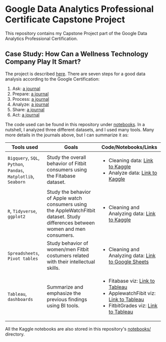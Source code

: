 # Google Data Analytics Professional Certificate Capstone Project

This repository contains my Capstone Project part of the Google Data Analytics Professional Certification.

## Case Study: How Can a Wellness Technology Company Play It Smart?
The project is described [here](docs/intro.md).
There are seven steps for a good data analysis according to the Google Certification:
 1. Ask: [a journal](docs/ask.md)
 2. Prepare: [a journal](docs/prepare.md)
 3. Process: [a journal](docs/process.md)
 4. Analyze: [a journal](docs/analyze.md)
 5. Share: [a journal](docs/share.md)
 6. Act: [a journal](docs/act.md)

The code used can be found in this repository under [notebooks](notebooks/). In a nutshell, I analyzed three different datasets, and I used many tools. Many more details in the journals above, but I can summarize it as:

| Tools used                                 | Goals                                           | Code/Notebooks/Links          |
|--------------------------------------------|-------------------------------------------------|-------------------------------|
| `Bigquery`, `SQL`, `Python`, `Pandas`, `Matplotlib`, `Seaborn` | Study the overall behavior of Fitbit consumers using the Fitabase dataset. |<ul><li> Cleaning data: <a href="https://www.kaggle.com/aleespinosa/fitabase-dataset-cleaning-capstone-bellabeat">Link to Kaggle</a> </li><li> Analyze data: <a href="https://www.kaggle.com/aleespinosa/fitabase-dataset-analyzing-capstone-bellabeat">Link to Kaggle</a> </li></ul>|
| `R`, `Tidyverse`, `ggplot2` | Study the behavior of Apple watch consumers using the AppleWatchFitbit dataset. Study differences between women and men consumers. | <ul><li>Cleaning and Analyzing data: <a href="https://www.kaggle.com/aleespinosa/google-capstone-project-in-r-bellabeat">Link to Kaggle</a></li></ul> |
| `Spreadsheets`, `Pivot tables` | Study behavior of women/men Fitbit costumers related with their intellectual skills. | <ul><li>Cleaning and Analyzing data: <a href="https://docs.google.com/spreadsheets/d/1zigDuu3XxDAbuZac-vhzvmmE9q8ApM4BV5-ac1WcpEo/edit?usp=sharing">Link to Google Sheets</a></li></ul> |
| `Tableau`, `dashboards` | Summarize and emphasize the previous findings using BI tools. | <ul><li>Fitabase viz: <a href="https://public.tableau.com/app/profile/alejandro.espinosa3643/viz/GoogleCapstoneProject-Bellabeat/Story1">Link to Tableau</a></li> <li>ApplewatchFibit viz: <a href="https://public.tableau.com/app/profile/alejandro.espinosa3643/viz/GoogleCapstoneProject-BellavistaApplewatchdata/Dashboard1">Link to Tableau</a></li> <li>FitbitGrades viz: <a href="https://public.tableau.com/app/profile/alejandro.espinosa3643/viz/GoogleDataAnalyticsCapstoneProjectBellabeat-Fitbitandgrades/Dashboard1">Link to Tableau</a></li> </ul>  |

All the Kaggle notebooks are also stored in this repository's [notebooks/](notebooks/) directory.
